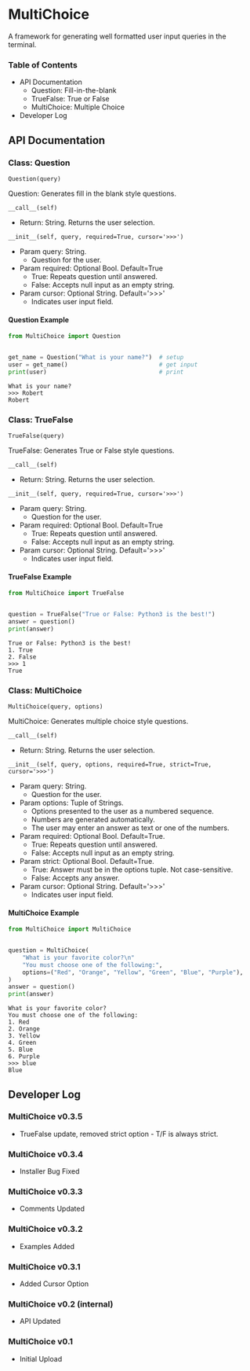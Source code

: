 # MultiChoice
A framework for generating well formatted user input queries in the terminal.


### Table of Contents
- API Documentation
    - Question: Fill-in-the-blank
    - TrueFalse: True or False
    - MultiChoice: Multiple Choice
- Developer Log


## API Documentation

### Class: Question
`Question(query)`

Question: Generates fill in the blank style questions.

`__call__(self)`
- Return: String. Returns the user selection.

`__init__(self, query, required=True, cursor='>>>')`
- Param query: String.
    - Question for the user.
- Param required: Optional Bool. Default=True
    - True: Repeats question until answered.
    - False: Accepts null input as an empty string.
- Param cursor: Optional String. Default='>>>' 
    - Indicates user input field.

#### Question Example
```python
from MultiChoice import Question


get_name = Question("What is your name?")  # setup
user = get_name()                          # get input
print(user)                                # print
```
```
What is your name?
>>> Robert
Robert
```

### Class: TrueFalse
`TrueFalse(query)`

TrueFalse: Generates True or False style questions.

`__call__(self)`
- Return: String. Returns the user selection.

`__init__(self, query, required=True, cursor='>>>')`
- Param query: String.
    - Question for the user.
- Param required: Optional Bool. Default=True
    - True: Repeats question until answered.
    - False: Accepts null input as an empty string.
- Param cursor: Optional String. Default='>>>' 
    - Indicates user input field.

#### TrueFalse Example
```python
from MultiChoice import TrueFalse


question = TrueFalse("True or False: Python3 is the best!")
answer = question()
print(answer)
```
```
True or False: Python3 is the best!
1. True
2. False
>>> 1
True
```


### Class: MultiChoice
`MultiChoice(query, options)`

MultiChoice: Generates multiple choice style questions.

`__call__(self)`
- Return: String. Returns the user selection.

`__init__(self, query, options, required=True, strict=True, cursor='>>>')`
- Param query: String.
    - Question for the user.
- Param options: Tuple of Strings.
    - Options presented to the user as a numbered sequence. 
    - Numbers are generated automatically.
    - The user may enter an answer as text or one of the numbers.
- Param required: Optional Bool. Default=True.
    - True: Repeats question until answered.
    - False: Accepts null input as an empty string.
- Param strict: Optional Bool. Default=True.
    - True: Answer must be in the options tuple. Not case-sensitive.
    - False: Accepts any answer.
- Param cursor: Optional String. Default='>>>'
    - Indicates user input field.

#### MultiChoice Example
```python
from MultiChoice import MultiChoice


question = MultiChoice(
    "What is your favorite color?\n"
    "You must choose one of the following:",
    options=("Red", "Orange", "Yellow", "Green", "Blue", "Purple"),
)
answer = question()
print(answer)
```
```
What is your favorite color?
You must choose one of the following:
1. Red
2. Orange
3. Yellow
4. Green
5. Blue
6. Purple
>>> blue
Blue
```


## Developer Log
### MultiChoice v0.3.5
- TrueFalse update, removed strict option - T/F is always strict.

### MultiChoice v0.3.4
- Installer Bug Fixed

### MultiChoice v0.3.3
- Comments Updated

### MultiChoice v0.3.2
- Examples Added

### MultiChoice v0.3.1
- Added Cursor Option

### MultiChoice v0.2 (internal)
- API Updated

### MultiChoice v0.1
- Initial Upload
